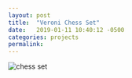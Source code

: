```yaml
---
layout: post
title:  "Veroni Chess Set"
date:   2019-01-11 10:40:12 -0500
categories: projects
permalink:
---
```


![chess set](/website/assets/posts/IMG_8207)
